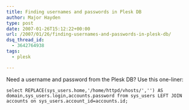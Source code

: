 ```yaml
---
title: Finding usernames and passwords in Plesk DB
author: Major Hayden
type: post
date: 2007-01-26T15:12:22+00:00
url: /2007/01/26/finding-usernames-and-passwords-in-plesk-db/
dsq_thread_id:
  - 3642764938
tags:
  - plesk

---
```

Need a username and password from the Plesk DB? Use this one-liner:

`select REPLACE(sys_users.home,'/home/httpd/vhosts/','') AS domain,sys_users.login,accounts.password from sys_users LEFT JOIN accounts on sys_users.account_id=accounts.id;`